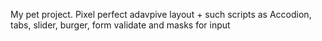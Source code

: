 My pet project. Pixel perfect adavpive layout + such scripts as Accodion, tabs, slider, burger, form validate and masks for input
